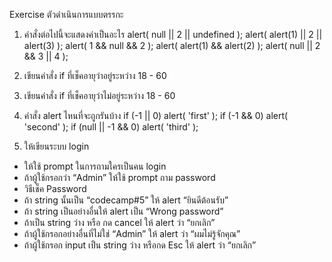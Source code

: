 Exercise ตัวดำเนินการแบบตรรกะ
1. คำสั่งต่อไปนี้จะแสดงค่าเป็นอะไร
alert( null || 2 || undefined );
alert( alert(1) || 2 || alert(3) );
alert( 1 && null && 2 );
alert( alert(1) && alert(2) );
alert( null || 2 && 3 || 4 );

2. เขียนคำสั่ง if ที่เช็คอายุว่าอยู่ระหว่าง 18 - 60


3. เขียนคำสั่ง if ที่เช็คอายุว่าไม่อยู่ระหว่าง 18 - 60


4. คำสั่ง alert ไหนที่จะถูกรันบ้าง
if (-1 || 0) alert( 'first' );
if (-1 && 0) alert( 'second' );
if (null || -1 && 0) alert( 'third' );

5. ให้เขียนระบบ login
- ให้ใช้ prompt ในการถามใครเป็นคน login
- ถ้าผู้ใช้กรอกว่า “Admin” ให้ใช้ prompt ถาม password
- วิธีเช็ค Password
- ถ้า string นั้นเป็น “codecamp#5” ให้ alert “ยินดีต้อนรับ”
- ถ้า string เป็นอย่างอื่นให้ alert เป็น “Wrong password”
- ถ้าเป็น string ว่าง หรือ กด cancel ให้ alert ว่า “ยกเลิก”
- ถ้าผู้ใช้กรอกอย่างอื่นที่ไม่ใช่ “Admin” ให้ alert ว่า “ผมไม่รู้จักคุณ”
- ถ้าผู้ใช้กรอก input เป็น string ว่าง หรือกด Esc ให้ alert ว่า “ยกเลิก”
